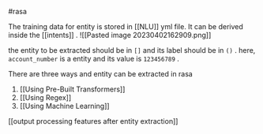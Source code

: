 #rasa 

The training data for entity is stored in [[NLU]] yml file. It can be derived inside the [[intents]] . 
![[Pasted image 20230402162909.png]]

the entity to be extracted should be in `[]` and its label should be in `()`  . here, `account_number` is a entity and its value is `123456789` . 


There are three ways and entity can be extracted in rasa

1. [[Using Pre-Built Transformers]]
2. [[Using Regex]]
3. [[Using Machine Learning]]

[[output processing features after entity extraction]]


